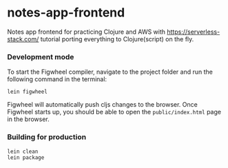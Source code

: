 # notes-app-frontend
Notes app frontend for practicing Clojure and AWS with https://serverless-stack.com/ tutorial porting everything to Clojure(script) on the fly.

### Development mode

To start the Figwheel compiler, navigate to the project folder and run the following command in the terminal:

```
lein figwheel
```

Figwheel will automatically push cljs changes to the browser.
Once Figwheel starts up, you should be able to open the `public/index.html` page in the browser.


### Building for production

```
lein clean
lein package
```
